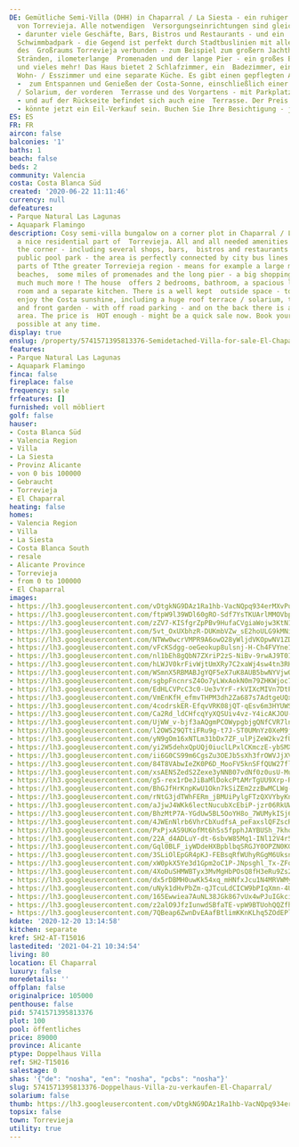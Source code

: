 ```yaml
---
DE: Gemütliche Semi-Villa (DHH) in Chaparral / La Siesta - ein ruhiger Wohnbereich
  von Torrevieja. Alle notwendigen  Versorgungseinrichtungen sind gleich um die Ecke
  - darunter viele Geschäfte, Bars, Bistros und Restaurants - und ein  grosser öffentlicher
  Schwimmbadpark - die Gegend ist perfekt durch Stadtbuslinien mit allen anderen Teilen
  des  Großraums Torrevieja verbunden - zum Beispiel zum großern Jachthafen, zu einigen
  Stränden, ilometerlange  Promenaden und der lange Pier - ein großes Einkaufszentrum
  und vieles mehr! Das Haus bietet 2 Schlafzimmer, ein  Badezimmer, ein geräumiges
  Wohn- / Esszimmer und eine separate Küche. Es gibt einen gepflegten Außenbereich
  -  zum Entspannen und Genießen der Costa-Sonne, einschließlich einer riesigen Dachterrasse
  / Solarium, der vorderen  Terrasse und des Vorgartens - mit Parkplatz auf dem Grundstück
  - und auf der Rückseite befindet sich auch eine  Terrasse. Der Preis ist heiß genug
  - könnte jetzt ein Eil-Verkauf sein. Buchen Sie Ihre Besichtigung - jederzeit möglich.
ES: ES
FR: FR
aircon: false
balconies: '1'
baths: 1
beach: false
beds: 2
community: Valencia
costa: Costa Blanca Süd
created: '2020-06-22 11:11:46'
currency: null
defeatures:
- Parque Natural Las Lagunas
- Aquapark Flamingo
description: Cosy semi-villa bungalow on a corner plot in Chaparral / La Siesta -
  a nice residential part of  Torrevieja. All and all needed amenities are just around
  the corner - including several shops, bars,  bistros and restaurants - and a huge
  public pool park - the area is perfectly connected by city bus lines  to all other
  parts of Tthe greater Torrevieja region - means for example a large marina, some
  beaches,  some miles of promenades and the long pier - a big shopping centre and
  much much more ! The house  offers 2 bedrooms, bathroom, a spacious living/dining
  room and a separate kitchen. There is a well kept  outside space - to relax and
  enjoy the Costa sunshine, including a huge roof terrace / solarium, the front  terrace
  and front garden - with off road parking - and on the back there is also a patio
  area. The price is  HOT enough - might be a quick sale now. Book your viewing -
  possible at any time.
display: true
enslug: /property/5741571395813376-Semidetached-Villa-for-sale-El-Chaparral/
features:
- Parque Natural Las Lagunas
- Aquapark Flamingo
finca: false
fireplace: false
frequency: sale
frfeatures: []
furnished: voll möbliert
golf: false
hauser:
- Costa Blanca Süd
- Valencia Region
- Villa
- La Siesta
- Provinz Alicante
- von 0 bis 100000
- Gebraucht
- Torrevieja
- El Chaparral
heating: false
homes:
- Valencia Region
- Villa
- La Siesta
- Costa Blanca South
- resale
- Alicante Province
- Torrevieja
- from 0 to 100000
- El Chaparral
images:
- https://lh3.googleusercontent.com/vDtgkNG9DAz1Ra1hb-VacNQpq934erMXvPu4rKw6D4UjT_dJD9i-YG9YI81mi7YY4OYOtiydZv8BkkJIVLwtGQ=w640-rj-e30-l100
- https://lh3.googleusercontent.com/ftpW9l39WDl60gRO-Sdf7YsTKUArlMMOVbpCPDyVXXWH_sRqerx8B9geSffA-ai_iz0PTXo2RY-6TAJVq6I=w640-rj-e30-l100
- https://lh3.googleusercontent.com/zZV7-KISfgrZpPBv9HufaCVgiaWojw3KtN1-w_NcAJzpXm39O3gfMYbXBhvL35ugLGg2LcuvGP64dSr3BA3FwQ=w640-rj-e30-l100
- https://lh3.googleusercontent.com/5vt_OxUXbhzR-DUKmbVZw_sE2hoULG9kMNiqCUO5YV3sZoBplb2YK3y-0IOudzbYeoL4Y9rXqzCdpxJDs1wt=w640-rj-e30-l100
- https://lh3.googleusercontent.com/NTWw0wcrVMPR9A6owO28yWljdVKOpwNV1ZDGjJlqOBwILW1maAAyLj0x1N6Mj2y-AGdh1VOkMeCPweLJdCdwHA=w640-rj-e30-l100
- https://lh3.googleusercontent.com/vFcKSdgg-oeGeokup8ulsnj-H-Ch4FVYne1haqyTFolgePPdUzlFh-tMcIZ7UrX8HPsvAlIS_Ak-uZrZLKQ=w640-rj-e30-l100
- https://lh3.googleusercontent.com/nl1bEh8gQbN7ZXriP2zS-NiBv-9rwAJ9T0Iwydm1EG97Z8jnVHHjMIhRN7jSjLnO1O9QxTte0T2pXpiy-RPj=w640-rj-e30-l100
- https://lh3.googleusercontent.com/hLWJV0krFivWjtUmXRy7C2xaWj4sw4tn3RHXnL8N9dZhSZ9Qn5rrgcV2FME4IRQufplO_f4a52fw1S6GsuyZig=w640-rj-e30-l100
- https://lh3.googleusercontent.com/WSmnX5RBMABJgYQF5eX7uK8AUB5bwNYVjwOqP0FT6RiQans6YZBclJhc8a9SPl-v7ydvEUSXNYJd4KTeDWXU=w640-rj-e30-l100
- https://lh3.googleusercontent.com/sgbpFncnrsZ4Oo7yLWxAokN0m79ZHKWjoc7WMYBXOExAVCnAtcOESlcXMKghM7-ZBxnM3lXYUcAoQjZ-A68A9w=w640-rj-e30-l100
- https://lh3.googleusercontent.com/EdHLCVPcC3c0-Ue3vYrF-rkVIXcMIVn7DtPBmymWwcjVm7z82BqFGEQ0RMz03CrpdtD-0XjVb1ncGam_HHtZ=w640-rj-e30-l100
- https://lh3.googleusercontent.com/VmEnKfH_efmvTHPM3dh2Za687s7AdtgeUQx3TbwM64pam5wJd-YyKbDycGsfAHxXZ2w8gu7kfKuEU9HQoevVhA=w640-rj-e30-l100
- https://lh3.googleusercontent.com/4codrskER-EfqvVRK08jQT-qEsv6m3HYUWSY8PTmJuxUhlvHeW_DHcWCHEvBufHnL38n5tMDBH9fZ-_UP3ln=w640-rj-e30-l100
- https://lh3.googleusercontent.com/Ca2Rd_ldCHfcqYyXQSUiv4vz-Y4icAKJOU-zerqUJFvQEiphhHrL7EcSwmyCHtXBXIUQfaVjorzLfxX4X5M=w640-rj-e30-l100
- https://lh3.googleusercontent.com/UjWW_v-bjf3aAQgmPCOWypgbjgQNfCVR7lnF4Uv7ZRykVNulzSZhN5kmOnSJleCHWWjKka-gvh8g6naUkfM=w640-rj-e30-l100
- https://lh3.googleusercontent.com/l2OW529QTtiFRu9g-t7J-ST0UMnYz0XeM9jIUvJJ2aDa78IKjrwi505am4hvtYRjVKq2xlYJceNZHx4a-Tg=w640-rj-e30-l100
- https://lh3.googleusercontent.com/yN9gOm16xNTLm31bDx7ZF_ulPjZeW2kv2fUpc0_REGLxyc4bpoA543sa1I7GnTYm9fU42Rm0XktFp-tgQ34=w640-rj-e30-l100
- https://lh3.googleusercontent.com/yi2W5dehxQpUQj0iuclLPxlCKmczE-ybSMX26BqPVoCE62Vw_QQTITZWC5S4b7tM7wIzyIFPUpHUhdtyLxvFMQ=w640-rj-e30-l100
- https://lh3.googleusercontent.com/ii6G0CS99m6CgsZu3OEJb5sXh3frOWVJjXV3j_DgPylUzYcdifLd3e9LnN-AdXVqGYFn6JcpvrgPcC4tDfrpjw=w640-rj-e30-l100
- https://lh3.googleusercontent.com/84T8VAbwIeZK0P6D_MooFV5knSFfQUW27flHG6g4ynNTa0pjXsoeWPG8MqQHw0eUzY_9lhaHyw-DrZ96pflR=w640-rj-e30-l100
- https://lh3.googleusercontent.com/xsAENSZedS2Zexe3yNNB07vdNf0z0usU-MuT-YXLS3-KaiIQu5X8fcppI2Buf0oGV35yaeAq_8Arr3SMj4Dk=w640-rj-e30-l100
- https://lh3.googleusercontent.com/g5-rex1rDeJiBaMlDokcPtAMrTgUU9Xrp-RPMMNp-YoWHVoBe4oKfNN65xEH9XwqA4wf8EX3OIgSZ3BOAVg=w640-rj-e30-l100
- https://lh3.googleusercontent.com/BhGJfHrKnpKwU1Okn7kSiZEm2zzBwMCLWg-DIhzKKhCmGqg_cRTLvU5GD3Uc_UlnDVFMm8mksFVLlPgTSh7b6Q=w640-rj-e30-l100
- https://lh3.googleusercontent.com/rNtG3jdTWhFERm_jBMUiPylgFTzQXVYbyKnR04xR7w5nO_9GtVTWi5UUdvPZtXBq24n_zRs59A2CxuUC4vk8=w640-rj-e30-l100
- https://lh3.googleusercontent.com/aJjwJ4WKk6lectNucubXcEbiP-jzr06RkUW9uLES8fX1EzDAwAFRNamTry2b8guxbj55KuJ9IopbjVxzVrWR3A=w640-rj-e30-l100
- https://lh3.googleusercontent.com/BhzMtP7A-YGdUw5BL5OoYH8o_7WUMykISj6h_vXdRmv8jTl4iberZJvaxDjWqhzkZ2SdIBpXvJ-xAqkD3-A=w640-rj-e30-l100
- https://lh3.googleusercontent.com/4JWEnNlrb6VhrCbXudfsA_peFaxslQFZscROOBUVMloZ8A8XVSum6-SjxkxBa7kCNhSMHgBRzQNwr8NQUiA=w640-rj-e30-l100
- https://lh3.googleusercontent.com/PxPjxAS9UKofMt6hSs5fpphJAYBUSh_7khoIgX1CZ8W5jJUf9Yaz_CVMu5dmKK14fsbHRFCylOA3yb4iSpQ=w640-rj-e30-l100
- https://lh3.googleusercontent.com/22A_d4ADLuY-dt-6sbvW85Mq1-INl12V4r5ZUKtrnzLtqddbvykcwmbpS3IPJuEiWJuImfK_83JuuJhrHDTW=w640-rj-e30-l100
- https://lh3.googleusercontent.com/Gql0BLF_iyWDdeHXBpblbqSRGJY0OPZN0KGqU9Gd-DKoJVQR9Hv-7SeNdY1ECBhTdYMMc2I3dFQ9cva-Vq-i=w640-rj-e30-l100
- https://lh3.googleusercontent.com/3SLiOlEpGR4pKJ-FEBsqRfWUhyRGgM6UksncC27uuMwfwKnQ6BZF8F2dHdtjxPpcafNhl5TYwTGoTw1Yq3tY=w640-rj-e30-l100
- https://lh3.googleusercontent.com/xW0pkX5Ye3d1Gpm2oC1P-JNpsghl_Tx-ZFqlw5P4t-bh88gHmjkoUC78wkjmXaDojnGota2tXE2YIBxMFehA=w640-rj-e30-l100
- https://lh3.googleusercontent.com/4XoDuSHMWBTyx3MvMgHbPOsQ8fH3eRu9Zs2R5XZq8k6DdJ1176bu5pcPyQIq8tYjTX6fZkHS1XrY0zohsUMKsQ=w640-rj-e30-l100
- https://lh3.googleusercontent.com/dx5rDBMH0uwKk54xq_mHNfxJcu1N4MRVWMybzYQSR9IDh7Z7U9PjRjyFo3AV57Qia8LR9GnPDh1qY875dELz=w640-rj-e30-l100
- https://lh3.googleusercontent.com/uNyk1dHvPbZm-qJTcuLdCICW9bPIqXmn-4ULh6Q5srre85esd9gE5wXbVZpnmqJ_PXBhwH1xlFB2064uSgjo=w640-rj-e30-l100
- https://lh3.googleusercontent.com/165Ewwiea7AuNL38JGk867vUx4wPJuIGkci6qjDo7CgN8-O6QpOffhZEBxl9zTN5NBw5sTD_q3wzw6Z00ezT=w640-rj-e30-l100
- https://lh3.googleusercontent.com/z2alO9JfzIunwdSBfaTE-vpW9BTUohQQZfhyt8LnZt-XOw8TBNSsl0dyXznQ0mJjC5_PF7XsMeuqcTC3xNs=w640-rj-e30-l100
- https://lh3.googleusercontent.com/7QBeap6ZwnDvEAafBtlimKKnKLhq5ZOdEPlEeFyNQJ7QcZMgcegxyxtKI45y-pjjEdAh3E0fIDgzsDkVS0Um=w640-rj-e30-l100
kdate: '2020-12-20 13:14:58'
kitchen: separate
kref: SH2-AT-T15016
lastedited: '2021-04-21 10:34:54'
living: 80
location: El Chaparral
luxury: false
moredetails: ''
offplan: false
originalprice: 105000
penthouse: false
pid: 5741571395813376
plot: 100
pool: öffentliches
price: 89000
province: Alicante
ptype: Doppelhaus Villa
ref: SH2-T15016
salestage: 0
shas: '{"de": "nosha", "en": "nosha", "pcbs": "nosha"}'
slug: 5741571395813376-Doppelhaus-Villa-zu-verkaufen-El-Chaparral/
solarium: false
thumb: https://lh3.googleusercontent.com/vDtgkNG9DAz1Ra1hb-VacNQpq934erMXvPu4rKw6D4UjT_dJD9i-YG9YI81mi7YY4OYOtiydZv8BkkJIVLwtGQ=w400-h240-n-rj-e30-l100
topsix: false
town: Torrevieja
utility: true
---
```

